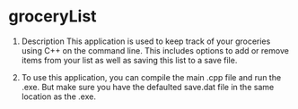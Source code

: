 # groceryList

1. Description
This application is used to keep track of your groceries using C++ on the command line. This includes options to add or remove items from your list as well as saving this list to a save file.

2. To use this application, you can compile the main .cpp file and run the .exe. But make sure you have the defaulted save.dat file in the same location as the .exe.